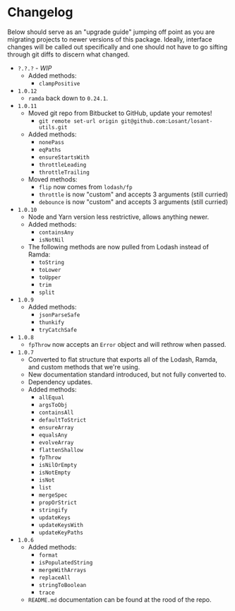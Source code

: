 # Changelog

Below should serve as an "upgrade guide" jumping off point as you are migrating projects to newer versions of this package. Ideally, interface changes will be called out specifically and one should not have to go sifting through git diffs to discern what changed.

- `?.?.?` - *WIP*
   - Added methods:
      - `clampPositive`
- `1.0.12`
   - `ramda` back down to `0.24.1`.
- `1.0.11`
   - Moved git repo from Bitbucket to GitHub, update your remotes!
      - `git remote set-url origin git@github.com:Losant/losant-utils.git`
   - Added methods:
      - `nonePass`
      - `eqPaths`
      - `ensureStartsWith`
      - `throttleLeading`
      - `throttleTrailing`
   - Moved methods:
      - `flip` now comes from `lodash/fp`
      - `throttle` is now "custom" and accepts 3 arguments (still curried)
      - `debounce` is now "custom" and accepts 3 arguments (still curried)
- `1.0.10`
   - Node and Yarn version less restrictive, allows anything newer.
   - Added methods:
      - `containsAny`
      - `isNotNil`
   - The following methods are now pulled from Lodash instead of Ramda:
      - `toString`
      - `toLower`
      - `toUpper`
      - `trim`
      - `split`
- `1.0.9`
   - Added methods:
      - `jsonParseSafe`
      - `thunkify`
      - `tryCatchSafe`
- `1.0.8`
   - `fpThrow` now accepts an `Error` object and will rethrow when passed.
- `1.0.7`
   - Converted to flat structure that exports all of the Lodash, Ramda, and custom methods that we're using.
   - New documentation standard introduced, but not fully converted to.
   - Dependency updates.
   - Added methods:
      - `allEqual`
      - `argsToObj`
      - `containsAll`
      - `defaultToStrict`
      - `ensureArray`
      - `equalsAny`
      - `evolveArray`
      - `flattenShallow`
      - `fpThrow`
      - `isNilOrEmpty`
      - `isNotEmpty`
      - `isNot`
      - `list`
      - `mergeSpec`
      - `propOrStrict`
      - `stringify`
      - `updateKeys`
      - `updateKeysWith`
      - `updateKeyPaths`
- `1.0.6`
   - Added methods:
      - `format`
      - `isPopulatedString`
      - `mergeWithArrays`
      - `replaceAll`
      - `stringToBoolean`
      - `trace`
   - `README.md` documentation can be found at the rood of the repo.
